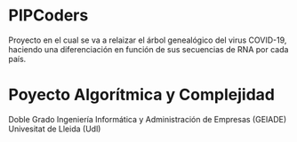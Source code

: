 # PIPCoders
Proyecto en el cual se va a relaizar el árbol genealógico del virus COVID-19, haciendo una diferenciación en función de sus secuencias de RNA por cada país.

# Poyecto Algorítmica y Complejidad
Doble Grado Ingeniería Informática y Administración de Empresas (GEIADE)
Univesitat de Lleida (Udl)
